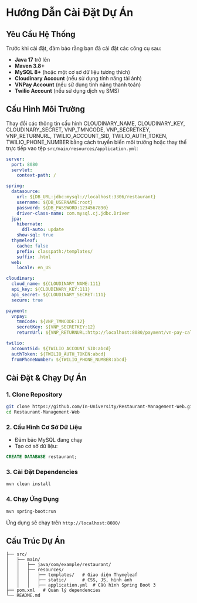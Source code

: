 # Hướng Dẫn Cài Đặt Dự Án

## Yêu Cầu Hệ Thống
Trước khi cài đặt, đảm bảo rằng bạn đã cài đặt các công cụ sau:
- **Java 17** trở lên
- **Maven 3.8+**
- **MySQL 8+** (hoặc một cơ sở dữ liệu tương thích)
- **Cloudinary Account** (nếu sử dụng tính năng tải ảnh)
- **VNPay Account** (nếu sử dụng tính năng thanh toán)
- **Twilio Account** (nếu sử dụng dịch vụ SMS)

## Cấu Hình Môi Trường

Thay đổi các thông tin cấu hình CLOUDINARY_NAME, CLOUDINARY_KEY, CLOUDINARY_SECRET, VNP_TMNCODE, VNP_SECRETKEY, VNP_RETURNURL, TWILIO_ACCOUNT_SID, TWILIO_AUTH_TOKEN, TWILIO_PHONE_NUMBER bằng cách truyền biến môi trường hoặc thay thế trực tiếp vao tệp `src/main/resources/application.yml`:

```yaml
server:
  port: 8080
  servlet:
    context-path: /

spring:
  datasource:
    url: ${DB_URL:jdbc:mysql://localhost:3306/restaurant}
    username: ${DB_USERNAME:root}
    password: ${DB_PASSWORD:1234567890}
    driver-class-name: com.mysql.cj.jdbc.Driver
  jpa:
    hibernate:
      ddl-auto: update
    show-sql: true
  thymeleaf:
    cache: false
    prefix: classpath:/templates/
    suffix: .html
  web:
    locale: en_US

cloudinary:
  cloud_name: ${CLOUDINARY_NAME:111}
  api_key: ${CLOUDINARY_KEY:111}
  api_secret: ${CLOUDINARY_SECRET:111}
  secure: true

payment:
  vnpay:
    tmnCode: ${VNP_TMNCODE:12}
    secretKey: ${VNP_SECRETKEY:12}
    returnUrl: ${VNP_RETURNURL:http://localhost:8080/payment/vn-pay-callback}

twilio:
  accountSid: ${TWILIO_ACCOUNT_SID:abcd}
  authToken: ${TWILIO_AUTH_TOKEN:abcd}
  fromPhoneNumber: ${TWILIO_PHONE_NUMBER:abcd}
```

## Cài Đặt & Chạy Dự Án

### 1. Clone Repository
```sh
git clone https://github.com/In-University/Restaurant-Management-Web.git
cd Restaurant-Management-Web
```

### 2. Cấu Hình Cơ Sở Dữ Liệu
- Đảm bảo MySQL đang chạy
- Tạo cơ sở dữ liệu:
```sql
CREATE DATABASE restaurant;
```

### 3. Cài Đặt Dependencies
```sh
mvn clean install
```

### 4. Chạy Ứng Dụng
```sh
mvn spring-boot:run
```
Ứng dụng sẽ chạy trên `http://localhost:8080/`

## Cấu Trúc Dự Án
```
├── src/
│   ├── main/
│   │   ├── java/com/example/restaurant/
│   │   ├── resources/
│   │   │   ├── templates/   # Giao diện Thymeleaf
│   │   │   ├── static/      # CSS, JS, hình ảnh
│   │   │   ├── application.yml  # Cấu hình Spring Boot 3
├── pom.xml   # Quản lý dependencies
└── README.md
```


